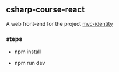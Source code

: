 ## csharp-course-react

A web front-end for the project [mvc-identity](https://github.com/gyaru/csharp-course/tree/main/mvc-identity)

### steps

* npm install

* npm run dev